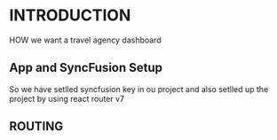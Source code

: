 # INTRODUCTION
  HOW we want a travel agency dashboard

## App and SyncFusion Setup
 So we have setlled syncfusion key in ou project and also setlled up the project by using react router v7

## ROUTING
 